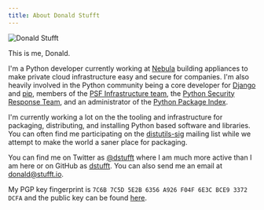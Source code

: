```yaml
---
title: About Donald Stufft
---
```


![Donald Stufft](/images/dstufft.jpg)

This is me, Donald.

I'm a Python developer currently working at [Nebula][] building appliances to
make private cloud infrastructure easy and secure for companies. I'm also
heavily involved in the Python community being a core developer for [Django][]
and [pip][], members of the [PSF Infrastructure team][python-infra],
the [Python Security Response Team][PSRT], and an administrator of the
[Python Package Index][PyPI].

[Nebula]: https://www.nebula.com/
[Django]: https://www.djangoproject.com/
[pip]: http://pip-installer.org/
[python-infra]: http://status.python.org/
[PSRT]: http://www.python.org/news/security/
[PyPI]: https://pypi.python.org/


I'm currently working a lot on the the tooling and infrastructure for
packaging, distributing, and installing Python based software and libraries.
You can often find me participating on the [distutils-sig][] mailing list while
we attempt to make the world a saner place for packaging.

[distutils-sig]: http://www.python.org/community/sigs/current/distutils-sig/

You can find me on Twitter as [@dstufft][twitter] where I am much more active
than I am here or on GitHub as [dstufft][github]. You can also send me an email
at <donald@stufft.io>.

[twitter]: https://twitter.com/dstufft/
[github]: https://github.com/dstufft

My PGP key fingerprint is ``7C6B 7C5D 5E2B 6356 A926 F04F 6E3C BCE9 3372 DCFA``
and the public key can be found [here][pgp].

[pgp]: /dstufft.pgp
